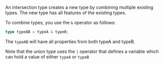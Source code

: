An intersection type creates a new type by combining multiple existing types. The new type has all features of the existing types.

To combine types, you use the `&` operator as follows:

```ts
type typeAB = typeA & typeB;
```

The `typeAB` will have all properties from both typeA and typeB.

Note that the union type uses the `|` operator that defines a variable which can hold a value of either `typeA` or `typeB`